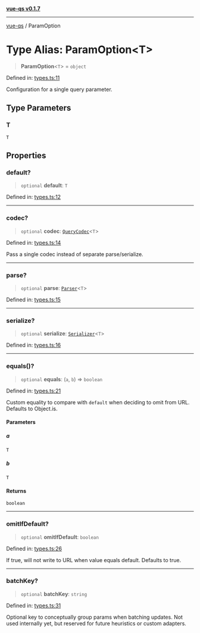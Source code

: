 [**vue-qs v0.1.7**](../README.md)

***

[vue-qs](../README.md) / ParamOption

# Type Alias: ParamOption\<T\>

> **ParamOption**\<`T`\> = `object`

Defined in: [types.ts:11](https://github.com/iamsomraj/vue-qs/blob/db1176155e4718a70dabfdac1aacf43d04432436/src/types.ts#L11)

Configuration for a single query parameter.

## Type Parameters

### T

`T`

## Properties

### default?

> `optional` **default**: `T`

Defined in: [types.ts:12](https://github.com/iamsomraj/vue-qs/blob/db1176155e4718a70dabfdac1aacf43d04432436/src/types.ts#L12)

***

### codec?

> `optional` **codec**: [`QueryCodec`](QueryCodec.md)\<`T`\>

Defined in: [types.ts:14](https://github.com/iamsomraj/vue-qs/blob/db1176155e4718a70dabfdac1aacf43d04432436/src/types.ts#L14)

Pass a single codec instead of separate parse/serialize.

***

### parse?

> `optional` **parse**: [`Parser`](Parser.md)\<`T`\>

Defined in: [types.ts:15](https://github.com/iamsomraj/vue-qs/blob/db1176155e4718a70dabfdac1aacf43d04432436/src/types.ts#L15)

***

### serialize?

> `optional` **serialize**: [`Serializer`](Serializer.md)\<`T`\>

Defined in: [types.ts:16](https://github.com/iamsomraj/vue-qs/blob/db1176155e4718a70dabfdac1aacf43d04432436/src/types.ts#L16)

***

### equals()?

> `optional` **equals**: (`a`, `b`) => `boolean`

Defined in: [types.ts:21](https://github.com/iamsomraj/vue-qs/blob/db1176155e4718a70dabfdac1aacf43d04432436/src/types.ts#L21)

Custom equality to compare with `default` when deciding to omit from URL.
Defaults to Object.is.

#### Parameters

##### a

`T`

##### b

`T`

#### Returns

`boolean`

***

### omitIfDefault?

> `optional` **omitIfDefault**: `boolean`

Defined in: [types.ts:26](https://github.com/iamsomraj/vue-qs/blob/db1176155e4718a70dabfdac1aacf43d04432436/src/types.ts#L26)

If true, will not write to URL when value equals default.
Defaults to true.

***

### batchKey?

> `optional` **batchKey**: `string`

Defined in: [types.ts:31](https://github.com/iamsomraj/vue-qs/blob/db1176155e4718a70dabfdac1aacf43d04432436/src/types.ts#L31)

Optional key to conceptually group params when batching updates. Not used internally yet,
but reserved for future heuristics or custom adapters.
